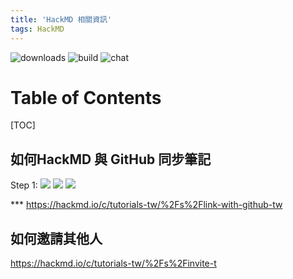 ```yaml
---
title: 'HackMD 相關資訊'
tags: HackMD
---
```


![downloads](https://img.shields.io/github/downloads/atom/atom/total.svg)
![build](https://img.shields.io/appveyor/ci/:user/:repo.svg)
![chat](https://img.shields.io/discord/:serverId.svg)

# Table of Contents
[TOC]
## 如何HackMD  與 GitHub 同步筆記
Step 1:
![](https://i.imgur.com/BMsi5LQ.png)
![](https://i.imgur.com/v77EX0b.png)
![](https://i.imgur.com/bbUSFcp.png)



*** https://hackmd.io/c/tutorials-tw/%2Fs%2Flink-with-github-tw


## 如何邀請其他人
https://hackmd.io/c/tutorials-tw/%2Fs%2Finvite-t
